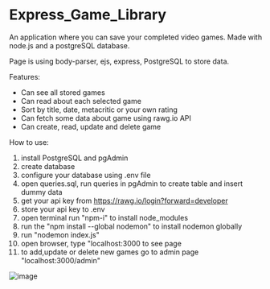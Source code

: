 # Express_Game_Library
An application where you can save your completed video games. Made with node.js and a postgreSQL database.

Page is using body-parser, ejs, express, PostgreSQL to store data. 

Features:
  - Can see all stored games
  - Can read about each selected game
  - Sort by title, date, metacritic or your own rating
  - Can fetch some data about game using rawg.io API
  - Can create, read, update and delete game 

How to use:

1. install PostgreSQL and pgAdmin
2. create database
3. configure your database using .env file
4. open queries.sql, run queries in pgAdmin to create table and insert dummy data
5. get your api key from https://rawg.io/login?forward=developer
6. store your api key to .env
8. open terminal run "npm-i" to install node_modules
9. run the "npm install --global nodemon" to install nodemon globally
10. run "nodemon index.js"
11. open browser, type "localhost:3000 to see page
12. to add,update or delete new games go to admin page "localhost:3000/admin"

![image](https://github.com/makask/Express_Game_Library/assets/16080688/a6545895-0eb0-466c-abdc-10b3730227e4)

